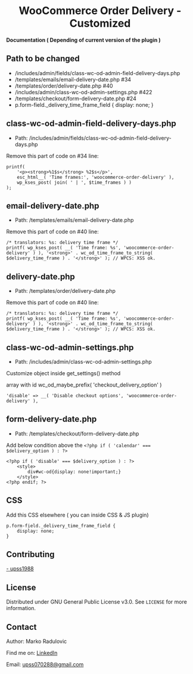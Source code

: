 <!-- PROJECT LOGO -->
<br />
<p align="center">
  <h1 align="center">WooCommerce Order Delivery - Customized</h1>  
  <p align="left">
    <b>Documentation ( Depending of current version of the plugin )</b>
    <br />
  </p>
</p>


<!-- Path to be changed -->
## Path to be changed

- /includes/admin/fields/class-wc-od-admin-field-delivery-days.php
- /templates/emails/email-delivery-date.php #34
- /templates/order/delivery-date.php #40
- /includes/admin/class-wc-od-admin-settings.php #422
- /templates/checkout/form-delivery-date.php #24
- p.form-field._delivery_time_frame_field { display: none; }


<!-- class-wc-od-admin-field-delivery-days.php -->
## class-wc-od-admin-field-delivery-days.php

* Path: /includes/admin/fields/class-wc-od-admin-field-delivery-days.php

Remove this part of code on #34 line:
```
printf(
    '<p><strong>%1$s</strong> %2$s</p>',
    esc_html__( 'Time frames:', 'woocommerce-order-delivery' ),
    wp_kses_post( join( ' | ', $time_frames ) )
);
```

<!-- email-delivery-date.php -->
## email-delivery-date.php

* Path: /templates/emails/email-delivery-date.php

Remove this part of code on #40 line:
```
/* translators: %s: delivery time frame */
printf( wp_kses_post( __( 'Time frame: %s', 'woocommerce-order-delivery' ) ), '<strong>' . wc_od_time_frame_to_string( $delivery_time_frame ) . '</strong>' ); // WPCS: XSS ok.
```

<!-- delivery-date.php -->
## delivery-date.php

* Path: /templates/order/delivery-date.php

Remove this part of code on #40 line:
```
/* translators: %s: delivery time frame */
printf( wp_kses_post( __( 'Time frame: %s', 'woocommerce-order-delivery' ) ), '<strong>' . wc_od_time_frame_to_string( $delivery_time_frame ) . '</strong>' ); // WPCS: XSS ok.
```

<!-- class-wc-od-admin-settings.php -->
## class-wc-od-admin-settings.php

* Path: /includes/admin/class-wc-od-admin-settings.php

Customize object inside get_settings() method

array with id wc_od_maybe_prefix( 'checkout_delivery_option' )

```
'disable' => __( 'Disable checkout options', 'woocommerce-order-delivery' ),
```

<!-- form-delivery-date.php -->
## form-delivery-date.php

* Path: /templates/checkout/form-delivery-date.php

Add below condition above the `<?php if ( 'calendar' === $delivery_option ) : ?>`

```
<?php if ( 'disable' === $delivery_option ) : ?>
    <style>
        div#wc-od{display: none!important;}
    </style>
<?php endif; ?>
```

<!-- CSS -->
## CSS
Add this CSS elsewhere ( you can inside CSS & JS plugin)

```
p.form-field._delivery_time_frame_field { 
    display: none; 
}
```



<!-- CONTRIBUTING -->
## Contributing

<a href="https://profiles.wordpress.org/upss1988/" target="_blank">- upss1988</a>


<!-- LICENSE -->
## License

Distributed under GNU General Public License v3.0. See `LICENSE` for more information.



<!-- CONTACT -->
## Contact

<p>Author: Marko Radulovic </p>
<p>Find me on: <a href="https://www.linkedin.com/in/marko-radulovic/" target="_blank">LinkedIn</a></p>
<p>Email: <a href="mailto:upss070288@gmail.com">upss070288@gmail.com</a></p>